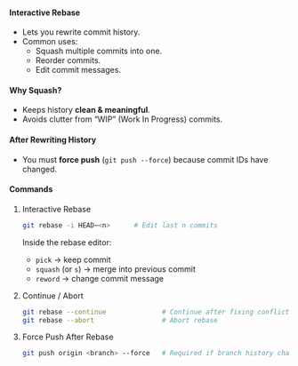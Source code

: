 #### **Interactive Rebase**

- Lets you rewrite commit history.
- Common uses:
    - Squash multiple commits into one.
    - Reorder commits.
    - Edit commit messages.
#### **Why Squash?**

- Keeps history **clean & meaningful**.
- Avoids clutter from “WIP” (Work In Progress) commits.
#### **After Rewriting History**

- You must **force push** (`git push --force`) because commit IDs have changed.
#### **Commands**

1. Interactive Rebase

    ```bash
    git rebase -i HEAD~<n>      # Edit last n commits
    ```

    Inside the rebase editor:
	- `pick` → keep commit
	- `squash` (or `s`) → merge into previous commit
	- `reword` → change commit message

2. Continue / Abort
	```bash
	git rebase --continue              # Continue after fixing conflicts
	git rebase --abort                 # Abort rebase
	```
3. Force Push After Rebase
	```bash
	git push origin <branch> --force   # Required if branch history changed
	```
